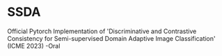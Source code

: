 # SSDA
Official Pytorch Implementation of 'Discriminative and Contrastive Consistency for Semi-supervised Domain Adaptive Image Classification' (ICME 2023) -Oral
